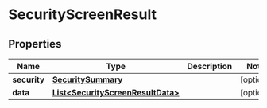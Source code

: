 
# SecurityScreenResult

## Properties
Name | Type | Description | Notes
------------ | ------------- | ------------- | -------------
**security** | [**SecuritySummary**](SecuritySummary.md) |  |  [optional]
**data** | [**List&lt;SecurityScreenResultData&gt;**](SecurityScreenResultData.md) |  |  [optional]



